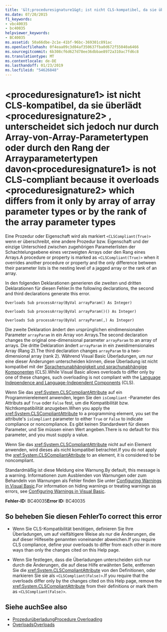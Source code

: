 ```yaml
---
title: '&lt;proceduresignature1&gt; ist nicht CLS-kompatibel, da sie überlädt &lt;proceduresignature2&gt; , unterscheidet sich jedoch nur durch Array-von-Array-Parametertypen oder durch den Rang der Arrayparametertypen davon'
ms.date: 07/20/2015
f1_keywords:
- vbc40035
- bc40035
helpviewer_keywords:
- BC40035
ms.assetid: 50a66dbe-2c1e-41bf-96bc-369301c891ac
ms.openlocfilehash: 0f4eaa09c3d04af350637fba0d672f55040a6466
ms.sourcegitcommit: 6b308cf6d627d78ee36dbbae8972a310ac7fd6c8
ms.translationtype: MT
ms.contentlocale: de-DE
ms.lasthandoff: 01/23/2019
ms.locfileid: "54626848"
---
```

# <a name="ltproceduresignature1gt-is-not-cls-compliant-because-it-overloads-ltproceduresignature2gt-which-differs-from-it-only-by-array-of-array-parameter-types-or-by-the-rank-of-the-array-parameter-types"></a><span data-ttu-id="46450-102">&lt;proceduresignature1&gt; ist nicht CLS-kompatibel, da sie überlädt &lt;proceduresignature2&gt; , unterscheidet sich jedoch nur durch Array-von-Array-Parametertypen oder durch den Rang der Arrayparametertypen davon</span><span class="sxs-lookup"><span data-stu-id="46450-102">&lt;proceduresignature1&gt; is not CLS-compliant because it overloads &lt;proceduresignature2&gt; which differs from it only by array of array parameter types or by the rank of the array parameter types</span></span>
<span data-ttu-id="46450-103">Eine Prozedur oder Eigenschaft wird als markiert `<CLSCompliant(True)>` wenn er überschreibt, eine andere Prozedur bzw. Eigenschaft und der einzige Unterschied zwischen zugehörigen Parameterlisten der Schachtelungsebene eines verzweigten Arrays oder den Rang eines Arrays.</span><span class="sxs-lookup"><span data-stu-id="46450-103">A procedure or property is marked as `<CLSCompliant(True)>` when it overrides another procedure or property and the only difference between their parameter lists is the nesting level of a jagged array or the rank of an array.</span></span>  
  
 <span data-ttu-id="46450-104">In den folgenden Deklarationen generieren die zweiten und dritten Deklarationen für diesen Fehler.</span><span class="sxs-lookup"><span data-stu-id="46450-104">In the following declarations, the second and third declarations generate this error.</span></span>  
  
 `Overloads Sub processArray(ByVal arrayParam() As Integer)`  
  
 `Overloads Sub processArray(ByVal arrayParam()() As Integer)`  
  
 `Overloads Sub processArray(ByVal arrayParam(,) As Integer)`  
  
 <span data-ttu-id="46450-105">Die zweite Deklaration ändert den ursprünglichen eindimensionalen Parameter `arrayParam` in ein Array von Arrays.</span><span class="sxs-lookup"><span data-stu-id="46450-105">The second declaration changes the original one-dimensional parameter `arrayParam` to an array of arrays.</span></span> <span data-ttu-id="46450-106">Die dritte Deklaration ändert `arrayParam` in ein zweidimensionales Array (Rang 2).</span><span class="sxs-lookup"><span data-stu-id="46450-106">The third declaration changes `arrayParam` to a two-dimensional array (rank 2).</span></span> <span data-ttu-id="46450-107">Während Visual Basic Überladungen, um nur eine dieser Änderungen unterscheiden können, diese Überladung ist nicht kompatibel mit der [Sprachenunabhängigkeit und sprachunabhängige Komponenten](../../../standard/language-independence-and-language-independent-components.md) (CLS).</span><span class="sxs-lookup"><span data-stu-id="46450-107">While Visual Basic allows overloads to differ only by one of these changes, such overloading is not compliant with the [Language Independence and Language-Independent Components](../../../standard/language-independence-and-language-independent-components.md) (CLS).</span></span>  
  
 <span data-ttu-id="46450-108">Wenn Sie das <xref:System.CLSCompliantAttribute> auf ein Programmierelement anwenden, legen Sie den `isCompliant` -Parameter des Attributs auf `True` oder `False` fest, um die Kompatibilität bzw. Nichtkompatibilität anzugeben.</span><span class="sxs-lookup"><span data-stu-id="46450-108">When you apply the <xref:System.CLSCompliantAttribute> to a programming element, you set the attribute's `isCompliant` parameter to either `True` or `False` to indicate compliance or noncompliance.</span></span> <span data-ttu-id="46450-109">Es gibt keinen Standardwert für diesen Parameter, und Sie müssen einen Wert angeben.</span><span class="sxs-lookup"><span data-stu-id="46450-109">There is no default for this parameter, and you must supply a value.</span></span>  
  
 <span data-ttu-id="46450-110">Wenn Sie das <xref:System.CLSCompliantAttribute> nicht auf ein Element anwenden, wird dieses als nicht kompatibel betrachtet.</span><span class="sxs-lookup"><span data-stu-id="46450-110">If you do not apply the <xref:System.CLSCompliantAttribute> to an element, it is considered to be noncompliant.</span></span>  
  
 <span data-ttu-id="46450-111">Standardmäßig ist diese Meldung eine Warnung.</span><span class="sxs-lookup"><span data-stu-id="46450-111">By default, this message is a warning.</span></span> <span data-ttu-id="46450-112">Informationen zum Ausblenden von Warnungen oder zum Behandeln von Warnungen als Fehler finden Sie unter [Configuring Warnings in Visual Basic](/visualstudio/ide/configuring-warnings-in-visual-basic).</span><span class="sxs-lookup"><span data-stu-id="46450-112">For information on hiding warnings or treating warnings as errors, see [Configuring Warnings in Visual Basic](/visualstudio/ide/configuring-warnings-in-visual-basic).</span></span>  
  
 <span data-ttu-id="46450-113">**Fehler-ID:** BC40035</span><span class="sxs-lookup"><span data-stu-id="46450-113">**Error ID:** BC40035</span></span>  
  
## <a name="to-correct-this-error"></a><span data-ttu-id="46450-114">So beheben Sie diesen Fehler</span><span class="sxs-lookup"><span data-stu-id="46450-114">To correct this error</span></span>  
  
-   <span data-ttu-id="46450-115">Wenn Sie CLS-Kompatibilität benötigen, definieren Sie Ihre Überladungen, um auf vielfältigere Weise als nur die Änderungen, die auf dieser Hilfeseite genannten voneinander abweichen.</span><span class="sxs-lookup"><span data-stu-id="46450-115">If you require CLS compliance, define your overloads to differ from each other in more ways than only the changes cited on this Help page.</span></span>  
  
-   <span data-ttu-id="46450-116">Wenn Sie festlegen, dass die Überladungen unterscheiden sich nur durch die Änderungen, die auf diese Hilfe erwähnten Seite, entfernen Sie die <xref:System.CLSCompliantAttribute> von den Definitionen, oder markieren Sie sie als `<CLSCompliant(False)>`.</span><span class="sxs-lookup"><span data-stu-id="46450-116">If you require that the overloads differ only by the changes cited on this Help page, remove the <xref:System.CLSCompliantAttribute> from their definitions or mark them as `<CLSCompliant(False)>`.</span></span>  
  
## <a name="see-also"></a><span data-ttu-id="46450-117">Siehe auch</span><span class="sxs-lookup"><span data-stu-id="46450-117">See also</span></span>

- [<span data-ttu-id="46450-118">Prozedurüberladung</span><span class="sxs-lookup"><span data-stu-id="46450-118">Procedure Overloading</span></span>](../../../visual-basic/programming-guide/language-features/procedures/procedure-overloading.md)
- [<span data-ttu-id="46450-119">Overloads</span><span class="sxs-lookup"><span data-stu-id="46450-119">Overloads</span></span>](../../../visual-basic/language-reference/modifiers/overloads.md)
